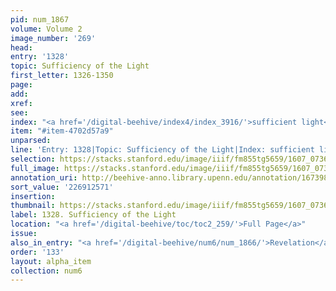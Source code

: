 ```yaml
---
pid: num_1867
volume: Volume 2
image_number: '269'
head:
entry: '1328'
topic: Sufficiency of the Light
first_letter: 1326-1350
page:
add:
xref:
see:
index: "<a href='/digital-beehive/index4/index_3916/'>sufficient light</a>"
item: "#item-4702d57a9"
unparsed:
line: 'Entry: 1328|Topic: Sufficiency of the Light|Index: sufficient light|#item-4702d57a9'
selection: https://stacks.stanford.edu/image/iiif/fm855tg5659/1607_0736/454,2571,2807,434/full/0/default.jpg
full_image: https://stacks.stanford.edu/image/iiif/fm855tg5659/1607_0736/full/full/0/default.jpg
annotation_uri: http://beehive-anno.library.upenn.edu/annotation/1673983642858
sort_value: '226912571'
insertion:
thumbnail: https://stacks.stanford.edu/image/iiif/fm855tg5659/1607_0736/454,2571,600,180/250,/0/default.jpg
label: 1328. Sufficiency of the Light
location: "<a href='/digital-beehive/toc/toc2_259/'>Full Page</a>"
issue:
also_in_entry: "<a href='/digital-beehive/num6/num_1866/'>Revelation</a>"
order: '133'
layout: alpha_item
collection: num6
---
```

